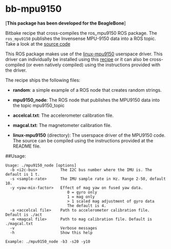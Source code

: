 bb-mpu9150
===========

[**This package has been developed for the BeagleBone**]

Bitbake recipe that cross-compiles the ros_mpu9150 ROS package. The `ros_mpu9150` publishes the Invensense MPU-9150 data into a ROS topic. Take a look at the [source code](https://github.com/vmayoral/ros-mpu9150)

This ROS package makes use of the [linux-mpu9150](https://github.com/Pansenti/linux-mpu9150) userspace driver. This driver can individually be installed using this [recipe](https://github.com/vmayoral/beagle-ros/tree/master/recipes/linux-mpu9150) or it can also be cross-compiled (or even natively compiled) using the instructions provided with the driver.

The recipe ships the following files:

* **random**: a simple example of a ROS node that creates random strings.

* **mpu9150_node**: The ROS node that publishes the MPU9150 data into the topic mpu9150_topic

* **accelcal.txt**: The accelerometer calibration file.

* **magcal.txt**: The magnetometer calibration file.

* **linux-mpu9150** (directory): The userspace driver of the MPU9150 code. The source can be compiled using the instructions provided at the README file.

##Usage:

```
Usage: ./mpu9150_node [options]                                                 
  -b <i2c-bus>          The I2C bus number where the IMU is. The default is 1 t.
  -s <sample-rate>      The IMU sample rate in Hz. Range 2-50, default 10.      
  -y <yaw-mix-factor>   Effect of mag yaw on fused yaw data.                    
                           0 = gyro only                                        
                           1 = mag only                                         
                           > 1 scaled mag adjustment of gyro data               
                           The default is 4.                                    
  -a <accelcal file>    Path to accelerometer calibration file. Default is ./act
  -m <magcal file>      Path to mag calibration file. Default is ./magcal.txt   
  -v                    Verbose messages                                        
  -h                    Show this help                                          
                                                                                
Example: ./mpu9150_node -b3 -s20 -y10                      
```
